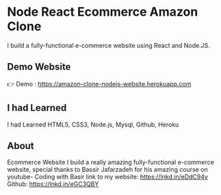 # Node React Ecommerce Amazon Clone

I build a fully-functional e-commerce website using React and Node.JS.

## Demo Website

👉 Demo : https://amazon-clone-nodejs-website.herokuapp.com

## I had Learned

I had Learned HTML5, CSS3, Node.js, Mysql, Github, Heroku

## About
Ecommerce Website
I build a really amazing fully-functional e-commerce website, special thanks to Bassir Jafarzadeh for his amazing course on youtube- Coding with Basir
link to my website: https://lnkd.in/eDdC94v
Github: https://lnkd.in/eGC3QBY
